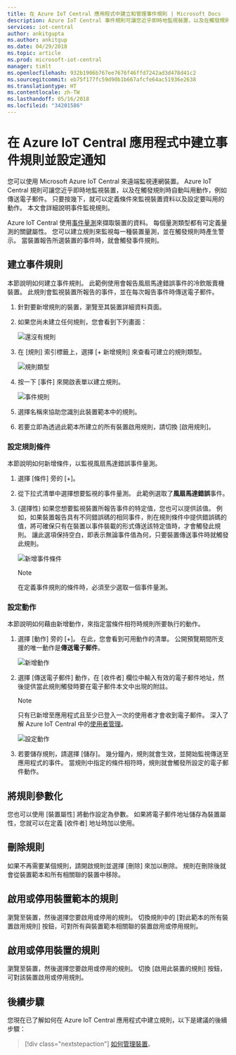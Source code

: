 ```yaml
---
title: 在 Azure IoT Central 應用程式中建立和管理事件規則 | Microsoft Docs
description: Azure IoT Central 事件規則可讓您近乎即時地監視裝置，以及在觸發規則時自動叫用動作，例如傳送電子郵件。
services: iot-central
author: ankitgupta
ms.author: ankitgup
ms.date: 04/29/2018
ms.topic: article
ms.prod: microsoft-iot-central
manager: timlt
ms.openlocfilehash: 932b1906b767ee7676f46ffd7242ad3d478d41c2
ms.sourcegitcommit: eb75f177fc59d90b1b667afcfe64ac51936e2638
ms.translationtype: HT
ms.contentlocale: zh-TW
ms.lasthandoff: 05/16/2018
ms.locfileid: "34201586"
---
```

# <a name="create-an-event-rule-and-set-up-notifications-in-your-azure-iot-central-application"></a>在 Azure IoT Central 應用程式中建立事件規則並設定通知

您可以使用 Microsoft Azure IoT Central 來遠端監視連網裝置。 Azure IoT Central 規則可讓您近乎即時地監視裝置，以及在觸發規則時自動叫用動作，例如傳送電子郵件。 只要按幾下，就可以定義條件來監視裝置資料以及設定要叫用的動作。 本文會詳細說明事件監視規則。

Azure IoT Central 使用[事件量測](howto-set-up-template.md)來擷取裝置的資料。 每個量測類型都有可定義量測的關鍵屬性。 您可以建立規則來監視每一種裝置量測，並在觸發規則時產生警示。 當裝置報告所選裝置的事件時，就會觸發事件規則。

## <a name="create-an-event-rule"></a>建立事件規則

本節說明如何建立事件規則。 此範例使用會報告風扇馬達錯誤事件的冷飲販賣機裝置。 此規則會監視裝置所報告的事件，並在每次報告事件時傳送電子郵件。

1. 針對要新增規則的裝置，瀏覽至其裝置詳細資料頁面。

1. 如果您尚未建立任何規則，您會看到下列畫面：

    ![還沒有規則](media\howto-create-event-rules\image1.png)

1. 在 [規則] 索引標籤上，選擇 [+ 新增規則] 來查看可建立的規則類型。

    ![規則類型](media\howto-create-event-rules\image2.png)

1. 按一下 [事件] 來開啟表單以建立規則。

    ![事件規則](media\howto-create-event-rules\image3.png)

1. 選擇名稱來協助您識別此裝置範本中的規則。

1. 若要立即為透過此範本所建立的所有裝置啟用規則，請切換 [啟用規則]。

### <a name="configure-the-rule-condition"></a>設定規則條件

本節說明如何新增條件，以監視風扇馬達錯誤事件量測。

1. 選擇 [條件] 旁的 [+]。

1. 從下拉式清單中選擇想要監視的事件量測。 此範例選取了**風扇馬達錯誤**事件。

1. (選擇性) 如果您想要監視裝置所報告事件的特定值，您也可以提供該值。 例如，如果裝置報告具有不同錯誤碼的相同事件，則在規則條件中提供錯誤碼的值，將可確保只有在裝置以事件裝載的形式傳送該特定值時，才會觸發此規則。 讓此選項保持空白，即表示無論事件值為何，只要裝置傳送事件時就觸發此規則。

    ![新增事件條件](media\howto-create-event-rules\image4.png)

    > [!NOTE]
    > 在定義事件規則的條件時，必須至少選取一個事件量測。

### <a name="configure-the-action"></a>設定動作

本節說明如何藉由新增動作，來指定當條件相符時規則所要執行的動作。

1. 選擇 [動作] 旁的 [+]。 在此，您會看到可用動作的清單。 公開預覽期間所支援的唯一動作是**傳送電子郵件**。

    ![新增動作](media\howto-create-event-rules\image5.png)

1. 選擇 [傳送電子郵件] 動作，在 [收件者] 欄位中輸入有效的電子郵件地址，然後提供當此規則觸發時要在電子郵件本文中出現的附註。

    > [!NOTE]
    > 只有已新增至應用程式且至少已登入一次的使用者才會收到電子郵件。 深入了解 Azure IoT Central 中的[使用者管理](howto-administer.md)。

   ![設定動作](media\howto-create-event-rules\image6.png)

1. 若要儲存規則，請選擇 [儲存]。 幾分鐘內，規則就會生效，並開始監視傳送至應用程式的事件。 當規則中指定的條件相符時，規則就會觸發所設定的電子郵件動作。

## <a name="parameterize-the-rule"></a>將規則參數化

您也可以使用 [裝置屬性] 將動作設定為參數。 如果將電子郵件地址儲存為裝置屬性，您就可以在定義 [收件者] 地址時加以使用。

## <a name="delete-a-rule"></a>刪除規則

如果不再需要某個規則，請開啟規則並選擇 [刪除] 來加以刪除。 規則在刪除後就會從裝置範本和所有相關聯的裝置中移除。

## <a name="enable-or-disable-a-rule-for-a-device-template"></a>啟用或停用裝置範本的規則

瀏覽至裝置，然後選擇您要啟用或停用的規則。 切換規則中的 [對此範本的所有裝置啟用規則] 按鈕，可對所有與裝置範本相關聯的裝置啟用或停用規則。

## <a name="enable-or-disable-a-rule-for-a-device"></a>啟用或停用裝置的規則

瀏覽至裝置，然後選擇您要啟用或停用的規則。 切換 [啟用此裝置的規則] 按鈕，可對該裝置啟用或停用規則。

## <a name="next-steps"></a>後續步驟

您現在已了解如何在 Azure IoT Central 應用程式中建立規則，以下是建議的後續步驟：

> [!div class="nextstepaction"]
> [如何管理裝置](howto-manage-devices.md)。